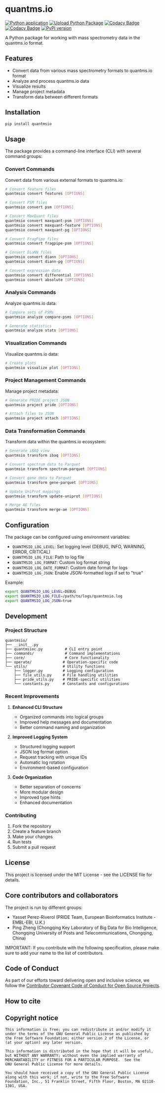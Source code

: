 # quantms.io
[![Python application](https://github.com/bigbio/quantms.io/actions/workflows/python-app.yml/badge.svg?branch=dev)](https://github.com/bigbio/quantms.io/actions/workflows/python-app.yml)
[![Upload Python Package](https://github.com/bigbio/quantms.io/actions/workflows/python-publish.yml/badge.svg)](https://github.com/bigbio/quantms.io/actions/workflows/python-publish.yml)
[![Codacy Badge](https://app.codacy.com/project/badge/Grade/e71a662e8d4f483094576c1d8f8888c3)](https://app.codacy.com/gh/bigbio/quantms.io/dashboard?utm_source=gh&utm_medium=referral&utm_content=&utm_campaign=Badge_grade)
[![Codacy Badge](https://app.codacy.com/project/badge/Coverage/e71a662e8d4f483094576c1d8f8888c3)](https://app.codacy.com/gh/bigbio/quantms.io/dashboard?utm_source=gh&utm_medium=referral&utm_content=&utm_campaign=Badge_Coverage)
[![PyPI version](https://badge.fury.io/py/quantmsio.svg)](https://badge.fury.io/py/quantmsio)

A Python package for working with mass spectrometry data in the quantms.io format.

## Features

- Convert data from various mass spectrometry formats to quantms.io format
- Analyze and process quantms.io data
- Visualize results
- Manage project metadata
- Transform data between different formats

## Installation

```bash
pip install quantmsio
```

## Usage

The package provides a command-line interface (CLI) with several command groups:

### Convert Commands

Convert data from various external formats to quantms.io:

```bash
# Convert feature files
quantmsio convert features [OPTIONS]

# Convert PSM files
quantmsio convert psm [OPTIONS]

# Convert MaxQuant files
quantmsio convert maxquant-psm [OPTIONS]
quantmsio convert maxquant-feature [OPTIONS]
quantmsio convert maxquant-pg [OPTIONS]

# Convert FragPipe files
quantmsio convert fragpipe-psm [OPTIONS]

# Convert DiaNN files
quantmsio convert diann [OPTIONS]
quantmsio convert diann-pg [OPTIONS]

# Convert expression data
quantmsio convert differential [OPTIONS]
quantmsio convert absolute [OPTIONS]
```

### Analysis Commands

Analyze quantms.io data:

```bash
# Compare sets of PSMs
quantmsio analyze compare-psms [OPTIONS]

# Generate statistics
quantmsio analyze stats [OPTIONS]
```

### Visualization Commands

Visualize quantms.io data:

```bash
# Create plots
quantmsio visualize plot [OPTIONS]
```

### Project Management Commands

Manage project metadata:

```bash
# Generate PRIDE project JSON
quantmsio project pride [OPTIONS]

# Attach files to JSON
quantmsio project attach [OPTIONS]
```

### Data Transformation Commands

Transform data within the quantms.io ecosystem:

```bash
# Generate iBAQ view
quantmsio transform ibaq [OPTIONS]

# Convert spectrum data to Parquet
quantmsio transform spectrum-parquet [OPTIONS]

# Convert gene data to Parquet
quantmsio transform gene-parquet [OPTIONS]

# Update UniProt mappings
quantmsio transform update-uniprot [OPTIONS]

# Merge AE files
quantmsio transform merge-ae [OPTIONS]
```

## Configuration

The package can be configured using environment variables:

- `QUANTMSIO_LOG_LEVEL`: Set logging level (DEBUG, INFO, WARNING, ERROR, CRITICAL)
- `QUANTMSIO_LOG_FILE`: Path to log file
- `QUANTMSIO_LOG_FORMAT`: Custom log format string
- `QUANTMSIO_LOG_DATE_FORMAT`: Custom date format for logs
- `QUANTMSIO_LOG_JSON`: Enable JSON-formatted logs if set to "true"

Example:

```bash
export QUANTMSIO_LOG_LEVEL=DEBUG
export QUANTMSIO_LOG_FILE=/path/to/logs/quantmsio.log
export QUANTMSIO_LOG_JSON=true
```

## Development

### Project Structure

```
quantmsio/
├── __init__.py
├── quantmsioc.py          # CLI entry point
├── commands/              # Command implementations
├── core/                  # Core functionality
├── operate/              # Operation-specific code
└── utils/                # Utility functions
    ├── logger.py         # Logging configuration
    ├── file_utils.py     # File handling utilities
    ├── pride_utils.py    # PRIDE-specific utilities
    └── constants.py      # Constants and configurations
```

### Recent Improvements

1. **Enhanced CLI Structure**
   - Organized commands into logical groups
   - Improved help messages and documentation
   - Better command naming and organization

2. **Improved Logging System**
   - Structured logging support
   - JSON log format option
   - Request tracking with unique IDs
   - Automatic log rotation
   - Environment-based configuration

3. **Code Organization**
   - Better separation of concerns
   - More modular design
   - Improved type hints
   - Enhanced documentation

### Contributing

1. Fork the repository
2. Create a feature branch
3. Make your changes
4. Run tests
5. Submit a pull request

## License

This project is licensed under the MIT License - see the LICENSE file for details.

## Core contributors and collaborators

The project is run by different groups:

- Yasset Perez-Riverol (PRIDE Team, European Bioinformatics Institute - EMBL-EBI, U.K.)
- Ping Zheng (Chongqing Key Laboratory of Big Data for Bio Intelligence, Chongqing University of Posts and Telecommunications, Chongqing, China)

IMPORTANT: If you contribute with the following specification, please make sure to add your name to the list of contributors.

## Code of Conduct

As part of our efforts toward delivering open and inclusive science, we follow the [Contributor Covenant Code of Conduct for Open Source Projects](https://www.contributor-covenant.org/version/2/0/code_of_conduct/).

## How to cite

## Copyright notice


    This information is free; you can redistribute it and/or modify it
    under the terms of the GNU General Public License as published by
    the Free Software Foundation; either version 2 of the License, or
    (at your option) any later version.

    This information is distributed in the hope that it will be useful,
    but WITHOUT ANY WARRANTY; without even the implied warranty of
    MERCHANTABILITY or FITNESS FOR A PARTICULAR PURPOSE.  See the
    GNU General Public License for more details.

    You should have received a copy of the GNU General Public License
    along with this work; if not, write to the Free Software
    Foundation, Inc., 51 Franklin Street, Fifth Floor, Boston, MA 02110-1301, USA.

